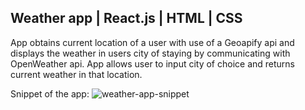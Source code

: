 ## Weather app | React.js | HTML | CSS

App obtains current location of a user with use of a Geoapify api and displays the weather in users city of staying by communicating with OpenWeather api.
App allows user to input city of choice and returns current weather in that location.

Snippet of the app:
![weather-app-snippet](https://github.com/jankier/weather-app/assets/137533379/fd09661c-2964-4ba2-b765-6af463ba8039)
